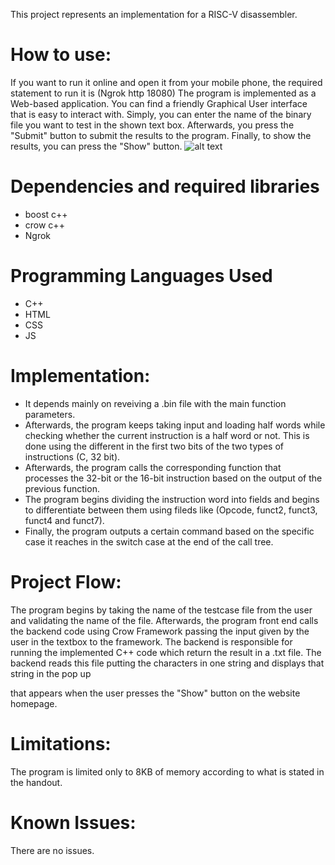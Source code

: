 This project represents an implementation for a RISC-V disassembler.

# How to use:
If you want to run it online and open it from your mobile phone, the required statement to run it is (Ngrok http 18080)
The program is implemented as a Web-based application. You can find a friendly Graphical User interface that is easy to interact with. Simply, you can enter the name of the binary file you want to test in the shown text box. Afterwards, you press the "Submit" button to submit the results to the program. Finally, to show the results, you can press the "Show" button.
![alt text](https://i.imgur.com/xOfZLbo.png)

# Dependencies and required libraries
- boost c++
- crow c++
- Ngrok

# Programming Languages Used
- C++
- HTML
- CSS
- JS

# Implementation:
- It depends mainly on reveiving a .bin file with the main function parameters. 
- Afterwards, the program keeps taking input and loading half words while checking whether the current instruction is a half word or not. This is done using the different in the first two bits of the two types of instructions (C, 32 bit). 
- Afterwards, the program calls the corresponding function that processes the 32-bit or the 16-bit instruction based on the output of the previous function. 
- The program begins dividing the instruction word into fields and begins to differentiate between them using fileds like (Opcode, funct2, funct3, funct4 and funct7). 
- Finally, the program outputs a certain command based on the specific case it reaches in the switch case at the end of the call tree.

# Project Flow:
The program begins by taking the name of the testcase file from the user and validating the name of the file. Afterwards, the program front end calls the backend code using Crow Framework passing the input given by the user in the textbox to the framework. The backend is responsible for running the implemented C++ code which return the result in a .txt file. The backend reads this file putting the characters in one string and displays that string in the pop up <div> that appears when the user presses the "Show" button on the website homepage.

# Limitations:
The program is limited only to 8KB of memory according to what is stated in the handout.

# Known Issues:
There are no issues.
